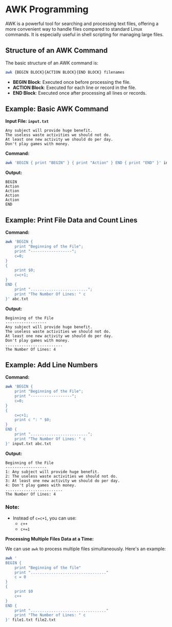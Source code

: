 


# AWK Programming

AWK is a powerful tool for searching and processing text files, offering a more convenient way to handle files compared to standard Linux commands. It is especially useful in shell scripting for managing large files.


## Structure of an AWK Command

The basic structure of an AWK command is:
```bash
awk {BEGIN BLOCK}{ACTION BLOCK}{END BLOCK} filenames
```

- **BEGIN Block**: Executed once before processing the file.
- **ACTION Block**: Executed for each line or record in the file.
- **END Block**: Executed once after processing all lines or records.


## Example: Basic AWK Command

**Input File: `input.txt`**
```
Any subject will provide huge benefit.
The useless waste activities we should not do.
At least one new activity we should do per day.
Don't play games with money.
```

**Command:**
```bash
awk 'BEGIN { print "BEGIN" } { print "Action" } END { print "END" }' input.txt
```

**Output:**
```
BEGIN
Action
Action
Action
Action
END
```


## Example: Print File Data and Count Lines

**Command:**
```bash
awk 'BEGIN { 
    print "Beginning of the File"; 
    print "------------------"; 
    c=0; 
} 
{ 
    print $0; 
    c=c+1; 
} 
END { 
    print "........................."; 
    print "The Number Of Lines: " c 
}' abc.txt
```

**Output:**
```
Beginning of the File
------------------
Any subject will provide huge benefit.
The useless waste activities we should not do.
At least one new activity we should do per day.
Don't play games with money.
.........................
The Number Of Lines: 4
```


## Example: Add Line Numbers

**Command:**
```bash
awk 'BEGIN { 
    print "Beginning of the File"; 
    print "------------------"; 
    c=0; 
} 
{ 
    c=c+1; 
    print c ": " $0; 
} 
END { 
    print "........................."; 
    print "The Number Of Lines: " c 
}' input.txt abc.txt
```

**Output:**
```
Beginning of the File
------------------
1: Any subject will provide huge benefit.
2: The useless waste activities we should not do.
3: At least one new activity we should do per day.
4: Don't play games with money.
.........................
The Number Of Lines: 4
```


### Note:
- Instead of `c=c+1`, you can use:
  - `c++`
  - `c+=1`


**Processing Multiple Files Data at a Time:**

We can use `awk` to process multiple files simultaneously. Here's an example:

```bash
awk '
BEGIN {
    print "Beginning of the file"
    print "................................."
    c = 0
}
{
    print $0
    c++
}
END {
    print "................................."
    print "The Number of Lines: " c
}' file1.txt file2.txt